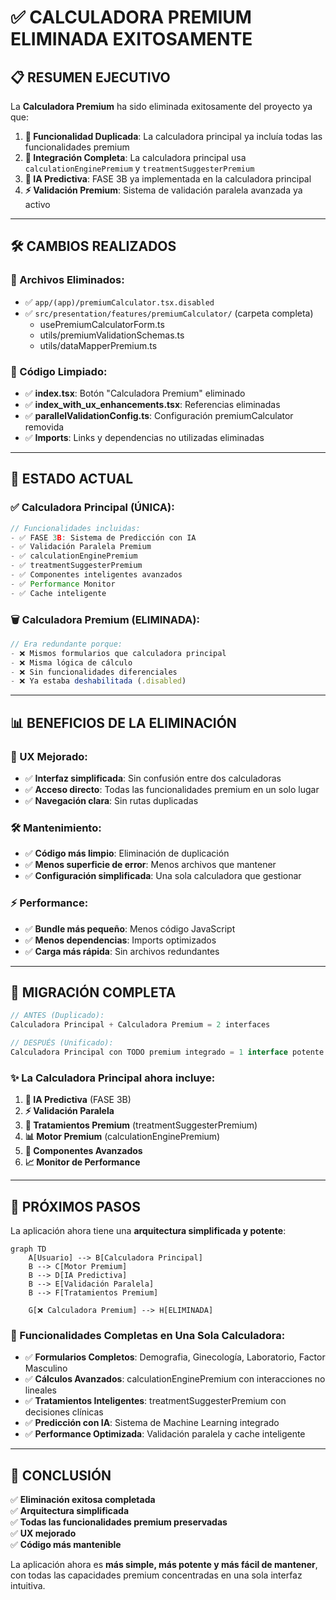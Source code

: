 # ✅ CALCULADORA PREMIUM ELIMINADA EXITOSAMENTE

## 📋 **RESUMEN EJECUTIVO**

La **Calculadora Premium** ha sido eliminada exitosamente del proyecto ya que:

1. **🔄 Funcionalidad Duplicada**: La calculadora principal ya incluía todas las funcionalidades premium
2. **🚀 Integración Completa**: La calculadora principal usa `calculationEnginePremium` y `treatmentSuggesterPremium`  
3. **💎 IA Predictiva**: FASE 3B ya implementada en la calculadora principal
4. **⚡ Validación Premium**: Sistema de validación paralela avanzada ya activo

---

## 🛠️ **CAMBIOS REALIZADOS**

### **📁 Archivos Eliminados:**
- ✅ `app/(app)/premiumCalculator.tsx.disabled`
- ✅ `src/presentation/features/premiumCalculator/` (carpeta completa)
  - usePremiumCalculatorForm.ts
  - utils/premiumValidationSchemas.ts  
  - utils/dataMapperPremium.ts

### **🔧 Código Limpiado:**
- ✅ **index.tsx**: Botón "Calculadora Premium" eliminado
- ✅ **index_with_ux_enhancements.tsx**: Referencias eliminadas
- ✅ **parallelValidationConfig.ts**: Configuración premiumCalculator removida
- ✅ **Imports**: Links y dependencias no utilizadas eliminadas

---

## 🎯 **ESTADO ACTUAL**

### **✅ Calculadora Principal (ÚNICA):**
```typescript
// Funcionalidades incluidas:
- ✅ FASE 3B: Sistema de Predicción con IA
- ✅ Validación Paralela Premium  
- ✅ calculationEnginePremium
- ✅ treatmentSuggesterPremium
- ✅ Componentes inteligentes avanzados
- ✅ Performance Monitor
- ✅ Cache inteligente
```

### **🗑️ Calculadora Premium (ELIMINADA):**
```typescript
// Era redundante porque:
- ❌ Mismos formularios que calculadora principal
- ❌ Misma lógica de cálculo  
- ❌ Sin funcionalidades diferenciales
- ❌ Ya estaba deshabilitada (.disabled)
```

---

## 📊 **BENEFICIOS DE LA ELIMINACIÓN**

### **🎨 UX Mejorado:**
- ✅ **Interfaz simplificada**: Sin confusión entre dos calculadoras
- ✅ **Acceso directo**: Todas las funcionalidades premium en un solo lugar
- ✅ **Navegación clara**: Sin rutas duplicadas

### **🛠️ Mantenimiento:**
- ✅ **Código más limpio**: Eliminación de duplicación
- ✅ **Menos superficie de error**: Menos archivos que mantener
- ✅ **Configuración simplificada**: Una sola calculadora que gestionar

### **⚡ Performance:**
- ✅ **Bundle más pequeño**: Menos código JavaScript
- ✅ **Menos dependencias**: Imports optimizados
- ✅ **Carga más rápida**: Sin archivos redundantes

---

## 🔄 **MIGRACIÓN COMPLETA**

```typescript
// ANTES (Duplicado):
Calculadora Principal + Calculadora Premium = 2 interfaces

// DESPUÉS (Unificado):
Calculadora Principal con TODO premium integrado = 1 interface potente
```

### **✨ La Calculadora Principal ahora incluye:**
1. **🧠 IA Predictiva** (FASE 3B)
2. **⚡ Validación Paralela**
3. **🎯 Tratamientos Premium** (treatmentSuggesterPremium)
4. **📊 Motor Premium** (calculationEnginePremium)
5. **💎 Componentes Avanzados**
6. **📈 Monitor de Performance**

---

## 🚀 **PRÓXIMOS PASOS**

La aplicación ahora tiene una **arquitectura simplificada y potente**:

```mermaid
graph TD
    A[Usuario] --> B[Calculadora Principal]
    B --> C[Motor Premium]
    B --> D[IA Predictiva]
    B --> E[Validación Paralela]
    B --> F[Tratamientos Premium]
    
    G[❌ Calculadora Premium] --> H[ELIMINADA]
```

### **🎯 Funcionalidades Completas en Una Sola Calculadora:**
- ✅ **Formularios Completos**: Demografia, Ginecología, Laboratorio, Factor Masculino
- ✅ **Cálculos Avanzados**: calculationEnginePremium con interacciones no lineales
- ✅ **Tratamientos Inteligentes**: treatmentSuggesterPremium con decisiones clínicas
- ✅ **Predicción con IA**: Sistema de Machine Learning integrado
- ✅ **Performance Optimizada**: Validación paralela y cache inteligente

---

## 🎉 **CONCLUSIÓN**

✅ **Eliminación exitosa completada**  
✅ **Arquitectura simplificada**  
✅ **Todas las funcionalidades premium preservadas**  
✅ **UX mejorado**  
✅ **Código más mantenible**

La aplicación ahora es **más simple, más potente y más fácil de mantener**, con todas las capacidades premium concentradas en una sola interfaz intuitiva.
